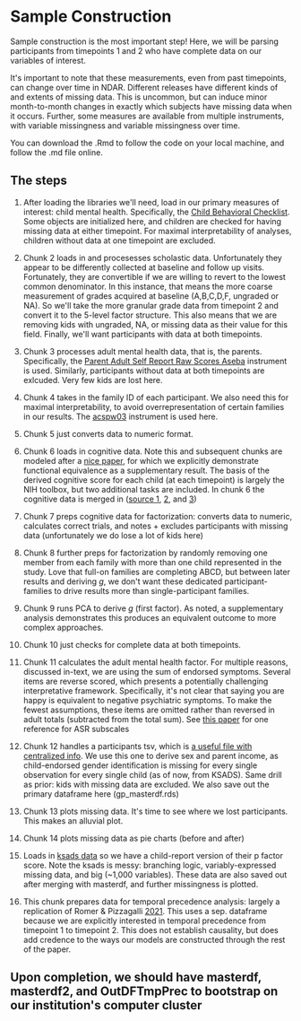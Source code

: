 # Sample Construction

Sample construction is the most important step! Here, we will be parsing participants from timepoints 1 and 2 who have complete data on our variables of interest. 

It's important to note that these measurements, even from past timepoints, can change over time in NDAR. Different releases have different kinds of and extents of missing data. This is uncommon, but can induce minor month-to-month changes in exactly which subjects have missing data when it occurs. Further, some measures are available from multiple instruments, with variable missingness and variable missingness over time.

You can download the .Rmd to follow the code on your local machine, and follow the .md file online. 

## The steps

1. After loading the libraries we'll need, load in our primary measures of interest: child mental health. Specifically, the [Child Behavioral Checklist](https://nda.nih.gov/data_structure.html?short_name=abcd_cbcls01). Some objects are initialized here, and children are checked for having missing data at either timepoint. For maximal interpretability of analyses, children without data at one timepoint are excluded.

2. Chunk 2 loads in and procesesses scholastic data. Unfortunately they appear to be differently collected at baseline and follow up visits. Fortunately, they are convertible if we are willing to revert to the lowest common denominator. In this instance, that means the more coarse measurement of grades acquired at baseline (A,B,C,D,F, ungraded or NA). So we'll take the more granular grade data from timepoint 2 and convert it to the 5-level factor structure. This also means that we are removing kids with ungraded, NA, or missing data as their value for this field. Finally, we'll want participants with data at both timepoints.
   
3. Chunk 3 processes adult mental health data, that is, the parents. Specifically, the [Parent Adult Self Report Raw Scores Aseba](https://nda.nih.gov/data_structure.html?short_name=pasr01) instrument is used. Similarly, participants without data at both timepoints are exlcuded. Very few kids are lost here.

4. Chunk 4 takes in the family ID of each participant. We also need this for maximal interpretability, to avoid overrepresentation of certain families in our results. The [acspw03](https://nda.nih.gov/data_structure.html?short_name=acspsw03) instrument is used here. 

5. Chunk 5 just converts data to numeric format.

6. Chunk 6 loads in cognitive data. Note this and subsequent chunks are modeled after a [nice paper](https://pubmed.ncbi.nlm.nih.gov/30595399/), for which we explicitly demonstrate functional equivalence as a supplementary result. The basis of the derived cognitive score for each child (at each timepoint) is largely the NIH toolbox, but two additional tasks are included. In chunk 6 the cognitive data is merged in ([source 1](https://nda.nih.gov/data_structure.html?short_name=abcd_tbss01), [2](https://nda.nih.gov/data_structure.html?short_name=abcd_ps01), and [3](https://nda.nih.gov/data_structure.html?short_name=lmtp201))

7. Chunk 7 preps cognitive data for factorization: converts data to numeric, calculates correct trials, and notes + excludes participants with missing data (unfortunately we do lose a lot of kids here)

8. Chunk 8 further preps for factorization by randomly removing one member from each family with more than one child represented in the study. Love that full-on families are completing ABCD, but between later results and deriving *g*, we don't want these dedicated participant-families to drive results more than single-participant families.

9. Chunk 9 runs PCA to derive *g* (first factor). As noted, a supplementary analysis demonstrates this produces an equivalent outcome to more complex approaches.

10. Chunk 10 just checks for complete data at both timepoints.

11. Chunk 11 calculates the adult mental health factor. For multiple reasons, discussed in-text, we are using the sum of endorsed symptoms. Several items are reverse scored, which presents a potentially challenging interpretative framework. Specifically, it's not clear that saying you are happy is equivalent to negative psychiatric symptoms. To make the fewest assumptions, these items are omitted rather than reversed in adult totals (subtracted from the total sum). See [this paper](https://www.ncbi.nlm.nih.gov/pmc/articles/PMC8296167/) for one reference for ASR subscales

12. Chunk 12 handles a participants tsv, which is [a useful file with centralized info](https://collection3165.readthedocs.io/en/stable/recommendations/#2-the-bids-participants-files-and-matched-groups). We use this one to derive sex and parent income, as child-endorsed gender identification is missing for every single observation for every single child (as of now, from KSADS). Same drill as prior: kids with missing data are excluded. We also save out the primary dataframe here (gp_masterdf.rds)

13. Chunk 13 plots missing data. It's time to see where we lost participants. This makes an alluvial plot.

14. Chunk 14 plots missing data as pie charts (before and after)

15. Loads in [ksads data](https://nda.nih.gov/data_structure.html?short_name=abcd_ksad501) so we have a child-report version of their p factor score. Note the ksads is messy: branching logic, variably-expressed missing data, and big (~1,000 variables). These data are also saved out after merging with masterdf, and further missingness is plotted.

17. This chunk prepares data for temporal precedence analysis: largely a replication of Romer & Pizzagalli [2021](https://pubmed.ncbi.nlm.nih.gov/34332330/). This uses a sep. dataframe because we are explicitly interested in temporal precedence from timepoint 1 to timepoint 2. This does not establish causality, but does add credence to the ways our models are constructed through the rest of the paper.

## Upon completion, we should have masterdf, masterdf2, and OutDFTmpPrec to bootstrap on our institution's computer cluster
